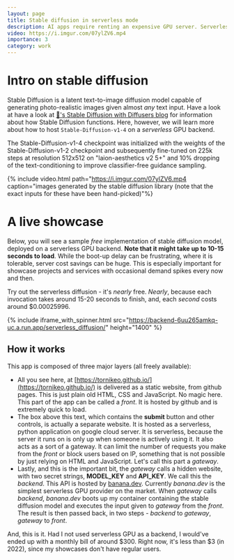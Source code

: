 ```yaml
---
layout: page
title: Stable diffusion in serverless mode
description: AI apps require renting an expensive GPU server. Serverless GPUs can provide a cheap alternative!
video: https://i.imgur.com/07ylZV6.mp4
importance: 3
category: work
---
```


# Intro on stable diffusion

Stable Diffusion is a latent text-to-image diffusion model capable of generating photo-realistic images given almost *any* text input. Have a look at have a look at [🤗's Stable Diffusion with Diffusers blog](https://huggingface.co/blog/stable_diffusion) for information about how Stable Diffusion functions. Here, however, we will learn more about how to host `Stable-Diffusion-v1-4` on a *serverless* GPU backend.

The Stable-Diffusion-v1-4 checkpoint was initialized with the weights of the Stable-Diffusion-v1-2 checkpoint and subsequently fine-tuned on 225k steps at resolution 512x512 on "laion-aesthetics v2 5+" and 10% dropping of the text-conditioning to improve classifier-free guidance sampling.

{% include video.html path="https://i.imgur.com/07ylZV6.mp4 caption="images generated by the stable diffusion library (note that the exact inputs for these have been hand-picked)"%}

# A live showcase
Below, you will see a sample *free* implementation of stable diffusion model, deployed on a serverless GPU backend. **Note that it might take up to 10-15 seconds to load**. While the boot-up delay can be frustrating, where it is tolerable, server cost savings can be huge. This is especially important for showcase projects and services with occasional demand spikes every now and then. 

Try out the serverless diffusion - it's *nearly* free. *Nearly*, because each invocation takes around 15-20 seconds to finish, and, each *second* costs around $0.00025996. 

{% include iframe_with_spinner.html src="https://backend-6uu265amkq-uc.a.run.app/serverless_diffusion/" height="1400" %}

## How it works

This app is composed of three major layers (all freely available): 
- All you see here, at [https://tornikeo.github.io/](https://tornikeo.github.io/) is delivered as a static website, from github pages. This is just plain old HTML, CSS and JavaScript. No magic here. This part of the app can be called a *front*. It is hosted by github and is extremely quick to load. 
- The box above this text, which contains the **submit** button and other controls, is actually a separate website. It is hosted as a serverless, python application on google cloud server. It is serverless, because the server it runs on is only up when someone is actively using it. It also acts as a sort of a gateway. It can limit the number of requests you make from the *front* or block users based on IP, something that is not possible by just relying on HTML and JavaScript. Let's call this part a *gateway*.
- Lastly, and this is the important bit, the *gateway* calls a hidden website, with two secret strings, **MODEL_KEY** and **API_KEY**. We call this the *backend*. This API is hosted by [banana.dev](https://www.banana.dev/). Currently *banana.dev* is the simplest serverless GPU provider on the market. When *gateway* calls *backend*, *banana.dev* boots up my container containing the stable diffusion model and executes the input given to *gateway* from the *front*. The result is then passed back, in two steps - *backend* to *gateway*, *gateway* to *front*.

And, this is it. Had I not used serverless GPU as a backend, I would've ended up with a monthly bill of around $300. Right now, it's less than $3 (in 2022), since my showcases don't have regular users. 
